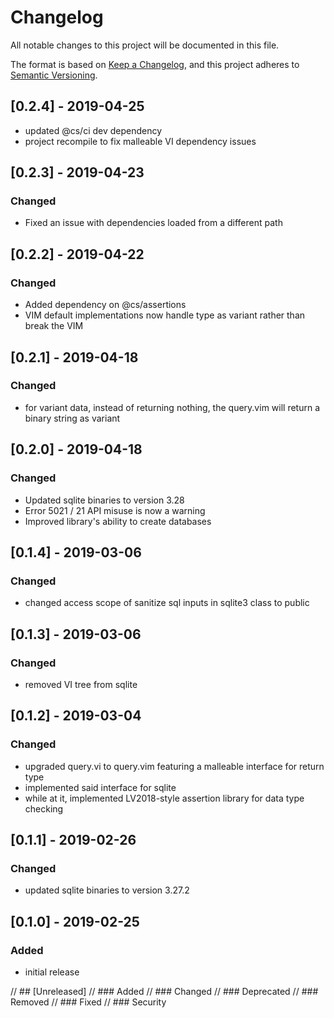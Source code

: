 # Changelog
All notable changes to this project will be documented in this file.

The format is based on [Keep a Changelog](https://keepachangelog.com/en/1.0.0/),
and this project adheres to [Semantic Versioning](https://semver.org/spec/v2.0.0.html).

## [0.2.4] - 2019-04-25
- updated @cs/ci dev dependency
- project recompile to fix malleable VI dependency issues

## [0.2.3] - 2019-04-23
### Changed
- Fixed an issue with dependencies loaded from a different path

## [0.2.2] - 2019-04-22
### Changed
- Added dependency on @cs/assertions
- VIM default implementations now handle type as variant rather than break the VIM

## [0.2.1] - 2019-04-18
### Changed
- for variant data, instead of returning nothing, the query.vim will return a binary string as variant 

## [0.2.0] - 2019-04-18
### Changed
- Updated sqlite binaries to version 3.28
- Error 5021 / 21 API misuse is now a warning
- Improved library's ability to create databases 

## [0.1.4] - 2019-03-06
### Changed
- changed access scope of sanitize sql inputs in sqlite3 class to public

## [0.1.3] - 2019-03-06
### Changed
- removed VI tree from sqlite 

## [0.1.2] - 2019-03-04
### Changed
- upgraded query.vi to query.vim featuring a malleable interface for return type
- implemented said interface for sqlite
- while at it, implemented LV2018-style assertion library for data type checking

## [0.1.1] - 2019-02-26
### Changed
- updated sqlite binaries to version 3.27.2

## [0.1.0] - 2019-02-25
### Added
- initial release 



// ## [Unreleased]
// ### Added
// ### Changed
// ### Deprecated
// ### Removed
// ### Fixed
// ### Security